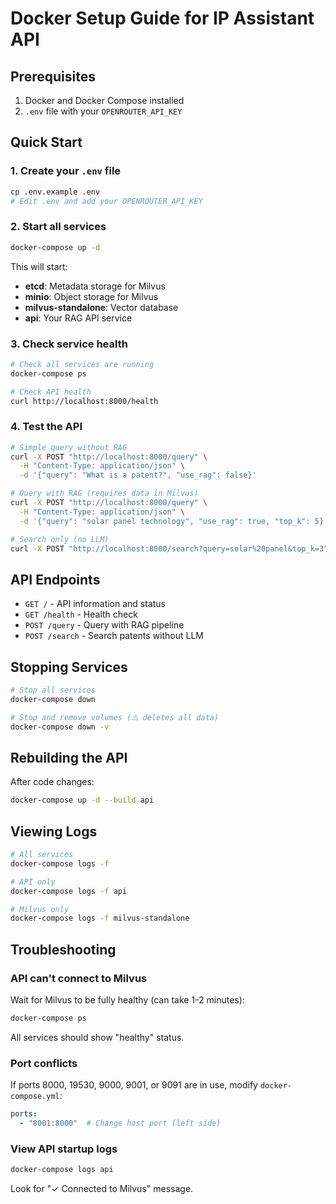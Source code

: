 # Docker Setup Guide for IP Assistant API

## Prerequisites

1. Docker and Docker Compose installed
2. `.env` file with your `OPENROUTER_API_KEY`

## Quick Start

### 1. Create your `.env` file

```bash
cp .env.example .env
# Edit .env and add your OPENROUTER_API_KEY
```

### 2. Start all services

```bash
docker-compose up -d
```

This will start:
- **etcd**: Metadata storage for Milvus
- **minio**: Object storage for Milvus
- **milvus-standalone**: Vector database
- **api**: Your RAG API service

### 3. Check service health

```bash
# Check all services are running
docker-compose ps

# Check API health
curl http://localhost:8000/health
```

### 4. Test the API

```bash
# Simple query without RAG
curl -X POST "http://localhost:8000/query" \
  -H "Content-Type: application/json" \
  -d '{"query": "What is a patent?", "use_rag": false}'

# Query with RAG (requires data in Milvus)
curl -X POST "http://localhost:8000/query" \
  -H "Content-Type: application/json" \
  -d '{"query": "solar panel technology", "use_rag": true, "top_k": 5}'

# Search only (no LLM)
curl -X POST "http://localhost:8000/search?query=solar%20panel&top_k=3"
```

## API Endpoints

- `GET /` - API information and status
- `GET /health` - Health check
- `POST /query` - Query with RAG pipeline
- `POST /search` - Search patents without LLM

## Stopping Services

```bash
# Stop all services
docker-compose down

# Stop and remove volumes (⚠️ deletes all data)
docker-compose down -v
```

## Rebuilding the API

After code changes:

```bash
docker-compose up -d --build api
```

## Viewing Logs

```bash
# All services
docker-compose logs -f

# API only
docker-compose logs -f api

# Milvus only
docker-compose logs -f milvus-standalone
```

## Troubleshooting

### API can't connect to Milvus

Wait for Milvus to be fully healthy (can take 1-2 minutes):

```bash
docker-compose ps
```

All services should show "healthy" status.

### Port conflicts

If ports 8000, 19530, 9000, 9001, or 9091 are in use, modify `docker-compose.yml`:

```yaml
ports:
  - "8001:8000"  # Change host port (left side)
```

### View API startup logs

```bash
docker-compose logs api
```

Look for "✓ Connected to Milvus" message.
